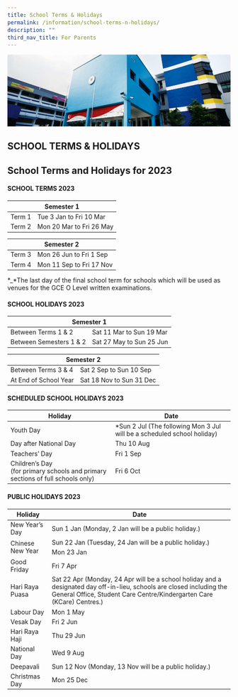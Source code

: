 ```yaml
---
title: School Terms & Holidays
permalink: /information/school-terms-n-holidays/
description: ""
third_nav_title: For Parents
---
```

![](/images/Information/Admin%20Forms%20Banner.jpg)

SCHOOL TERMS &amp; HOLIDAYS
-----------------------

School Terms and Holidays for 2023
----------------------------------

#### SCHOOL TERMS 2023


<table>
<thead>
  <tr>
    <th colspan="2">Semester 1</th>
  </tr>
</thead>
<tbody>
  <tr>
    <td>Term 1</td>
    <td>Tue 3 Jan to Fri 10 Mar</td>
  </tr>
  <tr>
    <td>Term 2</td>
    <td>Mon 20 Mar to Fri 26 May</td>
  </tr>
</tbody>
</table>

<table>
<thead>
  <tr>
    <th colspan="2">Semester 2</th>
  </tr>
</thead>
<tbody>
  <tr>
    <td>Term 3</td>
    <td>Mon 26 Jun to Fri 1 Sep</td>
  </tr>
  <tr>
    <td>Term 4</td>
    <td>Mon 11 Sep to Fri 17 Nov</td>
  </tr>
</tbody>
</table>

\*_\*The last day of the final school term for schools which will be used as venues for the GCE O Level written examinations.

#### SCHOOL HOLIDAYS 2023

<table>
<thead>
  <tr>
    <th colspan="2">Semester 1</th>
  </tr>
</thead>
<tbody>
  <tr>
    <td>Between Terms 1 &amp; 2</td>
    <td>Sat 11 Mar to Sun 19 Mar
</td>
  </tr>
  <tr>
    <td>Between Semesters 1 &amp; 2</td>
    <td>Sat 27 May to Sun 25 Jun</td>
  </tr>
</tbody>
</table>


<table>
<thead>
  <tr>
    <th colspan="2">Semester 2</th>
  </tr>
</thead>
<tbody>
  <tr>
    <td>Between Terms 3 &amp; 4</td>
    <td>Sat 2 Sep to Sun 10 Sep</td>
  </tr>
  <tr>
    <td>At End of School Year</td>
    <td>Sat 18 Nov to Sun 31 Dec</td>
  </tr>
</tbody>
</table>


#### SCHEDULED SCHOOL HOLIDAYS 2023

<table>
<thead>
  <tr>
    <th>Holiday</th>
    <th>Date</th>
  </tr>
</thead>
<tbody>
  <tr>
    <td>Youth Day</td>
    <td>*Sun 2 Jul
(The following Mon 3 Jul will be a scheduled school holiday)</td>
  </tr>
  <tr>
    <td>Day after National Day</td>
    <td>Thu 10 Aug
</td>
  </tr>
  <tr>
    <td>Teachers’ Day</td>
    <td>Fri 1 Sep
</td>
  </tr>
  <tr>
    <td>Children’s Day<br>(for primary schools and primary sections of full schools only)</td>
    <td>Fri 6 Oct</td>
  </tr>
</tbody>
</table>

#### PUBLIC HOLIDAYS 2023

<table>
<thead>
  <tr>
    <th>Holiday</th>
    <th>Date</th>
  </tr>
</thead>
<tbody>
  <tr>
    <td>New Year’s Day</td>
    <td>Sun 1 Jan (Monday, 2 Jan will be a public holiday.)
</td>
  </tr>
  <tr>
    <td rowspan="2">Chinese New Year</td>
    <td>Sun 22 Jan (Tuesday, 24 Jan will be a public holiday.)</td>
  </tr>
  <tr>
    <td>Mon 23 Jan </td>
  </tr>
  <tr>
    <td>Good Friday</td>
    <td>Fri 7 Apr</td>
  </tr>
  <tr>
    <td>Hari Raya Puasa</td>
    <td>Sat 22 Apr (Monday, 24 Apr will be a school holiday and a designated day off-in-lieu, schools are closed including the General Office, Student Care Centre/Kindergarten Care (KCare) Centres.)</td>
  </tr>
  <tr>
    <td>Labour Day</td>
    <td>Mon 1 May</td>
  </tr>
  <tr>
    <td>Vesak Day</td>
    <td>Fri 2 Jun</td>
  </tr>
  <tr>
    <td>Hari Raya Haji</td>
    <td>Thu 29 Jun</td>
  </tr>
  <tr>
    <td>National Day</td>
    <td>Wed 9 Aug</td>
  </tr>
  <tr>
    <td>Deepavali</td>
    <td>Sun 12 Nov (Monday, 13 Nov will be a public holiday.)</td>
  </tr>
  <tr>
    <td>Christmas Day</td>
    <td>Mon 25 Dec</td>
  </tr>
</tbody>
</table>